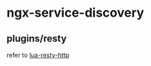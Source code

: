 # ngx-service-discovery

## plugins/resty 
refer to [lua-resty-http](https://github.com/pintsized/lua-resty-http)
